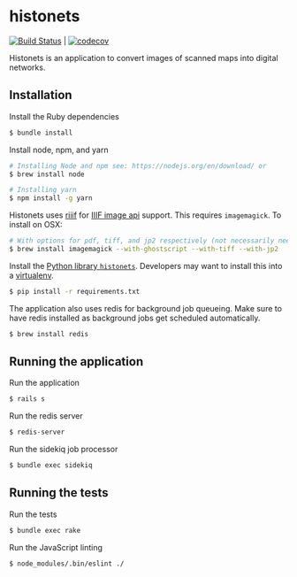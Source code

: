 # histonets
[![Build Status](https://travis-ci.org/sul-cidr/histonets.svg?branch=master)](https://travis-ci.org/sul-cidr/histonets) | [![codecov](https://codecov.io/gh/sul-cidr/histonets/branch/master/graph/badge.svg)](https://codecov.io/gh/sul-cidr/histonets)

Histonets is an application to convert images of scanned maps into digital networks.

## Installation

Install the Ruby dependencies
```sh
$ bundle install
```

Install node, npm, and yarn
```sh
# Installing Node and npm see: https://nodejs.org/en/download/ or
$ brew install node

# Installing yarn
$ npm install -g yarn
```

Histonets uses [riiif](https://github.com/curationexperts/riiif) for [IIIF image api](http://iiif.io/api/image/2.1/) support. This requires `imagemagick`. To install on OSX:

```sh
# With options for pdf, tiff, and jp2 respectively (not necessarily needed)
$ brew install imagemagick --with-ghostscript --with-tiff --with-jp2
```

Install the [Python library `histonets`](https://github.com/sul-cidr/histonets-cv). Developers may want to install this into a [virtualenv](http://docs.python-guide.org/en/latest/dev/virtualenvs/).

```sh
$ pip install -r requirements.txt
```

The application also uses redis for background job queueing. Make sure to have redis installed as background jobs get scheduled automatically.

```sh
$ brew install redis
```

## Running the application

Run the application
```sh
$ rails s
```

Run the redis server
```sh
$ redis-server
```

Run the sidekiq job processor
```sh
$ bundle exec sidekiq
```

## Running the tests

Run the tests
```sh
$ bundle exec rake
```

Run the JavaScript linting
```sh
$ node_modules/.bin/eslint ./
```
